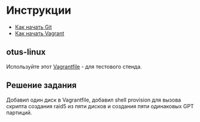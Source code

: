 # Инструкции

* [Как начать Git](git_quick_start.md)
* [Как начать Vagrant](vagrant_quick_start.md)

## otus-linux

Используйте этот [Vagrantfile](Vagrantfile) - для тестового стенда.

## Решение задания

Добавил один диск в Vagrantfile, добавил shell provision для вызова скрипта создания raid5 из пяти дисков и создания пяти одинаковых GPT партиций.
